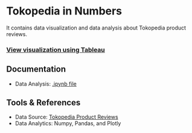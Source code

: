 # Tokopedia in Numbers
It contains data visualization and data analysis about Tokopedia product reviews.

### [View visualization using Tableau]()

## Documentation
- Data Analysis: [.ipynb file](https://nbviewer.jupyter.org/github/albertbill/Tokopedia-Product-Reviews-In-Number/blob/a01ca8e778c4410dd29d1d44492724d977a323f3/tokopedia.ipynb)

## Tools & References
- Data Source: [Tokopedia Product Reviews](https://www.kaggle.com/farhan999/tokopedia-product-reviews)
- Data Analytics: Numpy, Pandas, and Plotly
